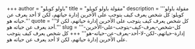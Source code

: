 +++
author = "باولو كويلو"
title = "مقولة باولو كويلو"
description = '''مقولة باولو كويلو: كل شخص يعرف كيف يتوجب على الأخرين إدارة حياتهم، لكن لا أحد يعرف عن حياته هو.'''
quote = '''كل شخص يعرف كيف يتوجب على الأخرين إدارة حياتهم، لكن لا أحد يعرف عن حياته هو.'''
slug = '''كل-شخص-يعرف-كيف-يتوجب-على-الأخرين-إدارة-حياتهم،-لكن-لا-أحد-يعرف-عن-حياته-هو'''
+++
كل شخص يعرف كيف يتوجب على الأخرين إدارة حياتهم، لكن لا أحد يعرف عن حياته هو.
